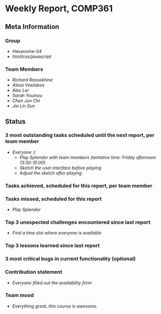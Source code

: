 # Weekly Report, COMP361

## Meta Information

### Group

 * Hexanome-*04*
 * *html/css/javascript*

### Team Members

 * *Richard Rassokhine*
 * *Alexa Vasilakos*
 * *Alex Lai*
 * *Sarah Youinou*
 * *Chen Jun Chi*
 * *Jia Lin Sun*

## Status

### 3 most outstanding tasks scheduled until the next report, per team member

 * *Everyone :)*
   * *Play Splendor with team members (tentative time: Friday afternoon 13:30-15:00)*
   * *Sketch the user interface before playing*
   * *Adjust the sketch after playing*

### Tasks achieved, scheduled for this report, per team member


### Tasks missed, scheduled for this report

* *Play Splendor*

### Top 3 unexpected challenges encountered since last report

* *Find a time slot where everyone is available*

### Top 3 lessons learned since last report


### 3 most critical bugs in current functionality (optional)


### Contribution statement

* *Everyone filled out the availability form*

### Team mood

 * *Everything great, this course is awesome.*
